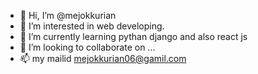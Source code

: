 - 👋 Hi, I’m @mejokkurian
- 👀 I’m interested in web developing.
- 🌱 I’m currently learning  pythan django and also react js
- 💞️ I’m looking to collaborate on ...
- 📫 my mailid mejokkurian06@gamil.com

<!---
mejokkurian/mejokkurian is a ✨ special ✨ repository because its `README.md` (this file) appears on your GitHub profile.
You can click the Preview link to take a look at your changes.
--->
